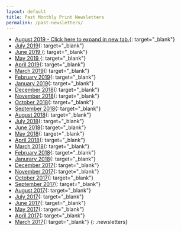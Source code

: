 ```yaml
---
layout: default
title: Past Monthly Print Newsletters
permalink: /past-newsletters/
---
```


* [August 2019 - Click here to expand in new tab.](https://vyralmarketing.s3.amazonaws.com/Greg+Ismay/Print+Newletters/AUGUST+19_Newsletter_Ismay.pdf){: target="_blank"}
* [July 2019](https://vyralmarketing.s3.amazonaws.com/Greg+Ismay/Print+Newletters/JULY+19_Newsletter_Ismay.pdf){: target="_blank"}
* [June 2019&nbsp;](https://vyralmarketing.s3.amazonaws.com/Greg+Ismay/Print+Newletters/JUNE19_Newsletter_Ismay.pdf){: target="_blank"}
* [May 2019&nbsp;](https://s3.amazonaws.com/vyralmarketing/Greg+Ismay/Print+Newletters/MAY19_Newsletter_Ismay.pdf){: target="_blank"}
* [April 2019](https://s3.amazonaws.com/vyralmarketing/Greg+Ismay/Print+Newletters/APR19_Newsletter_Ismay2.pdf){: target="_blank"}
* [March 2019](https://s3.amazonaws.com/vyralmarketing/Greg+Ismay/Print+Newletters/MAR19_Newsletter_Ismay.pdf){: target="_blank"}
* [February 2019](https://s3.amazonaws.com/vyralmarketing/Greg+Ismay/Print+Newletters/FEB19_Newsletter_Ismay5.pdf){: target="_blank"}
* [January 2019](https://s3.amazonaws.com/vyralmarketing/Greg+Ismay/Print+Newletters/JAN19_Newsletter_Ismay2.pdf){: target="_blank"}
* [December 2018](https://s3.amazonaws.com/vyralmarketing/Greg+Ismay/Print+Newletters/DEC18_Newsletter3_Ismay.pdf){: target="_blank"}
* [November 2018](https://s3.amazonaws.com/vyralmarketing/Greg+Ismay/Print+Newletters/NOV18_Newsletter_Ismay.pdf){: target="_blank"}
* [October 2018](https://s3.amazonaws.com/vyralmarketing/Greg+Ismay/Print+Newletters/OCT18_Newsletter_Ismay+&#40;1&#41;.pdf){: target="_blank"}
* [September 2018](https://s3.amazonaws.com/vyralmarketing/Greg+Ismay/Print+Newletters/SEPT18_Newsletter_Ismay.pdf){: target="_blank"}
* [August 2018](https://s3.amazonaws.com/vyralmarketing/Greg+Ismay/Print+Newletters/AUG18_Newsletter_Ismay.pdf){: target="_blank"}
* [July 2018](https://s3.amazonaws.com/vyralmarketing/Greg+Ismay/Print+Newletters/JUL18_Newsletter_Ismay+&#40;1&#41;.pdf){: target="_blank"}
* [June 2018](https://s3.amazonaws.com/vyralmarketing/Greg+Ismay/Print+Newletters/JUN18_Newsletter_Ismay.pdf){: target="_blank"}
* [May 2018](https://s3.amazonaws.com/vyralmarketing/Greg+Ismay/Print+Newletters/MAY18_Newsletter_Ismay.pdf){: target="_blank"}
* [April 2018](https://s3.amazonaws.com/vyralmarketing/Greg+Ismay/Print+Newletters/APR18_Newsletter_Ismay.pdf){: target="_blank"}
* [March 2018](https://s3.amazonaws.com/vyralmarketing/Greg+Ismay/Print+Newletters/March18_Newsletter_Ismay.pdf){: target="_blank"}
* [February 2018](https://s3.amazonaws.com/vyralmarketing/Greg+Ismay/Print+Newletters/FEB18_Newsletter_Ismay.pdf){: target="_blank"}
* [Janurary 2018](https://s3.amazonaws.com/vyralmarketing/Greg+Ismay/Print+Newletters/JAN18_Newsletter_Ismay.pub.pdf){: target="_blank"}
* [December 2017](https://s3.amazonaws.com/vyralmarketing/Greg+Ismay/Print+Newletters/DEC17_Newsletter_Ismay.pdf){: target="_blank"}
* [November 2017](https://s3.amazonaws.com/vyralmarketing/Greg+Ismay/Print+Newletters/NOV17_Newsletter_Ismay.pdf){: target="_blank"}
* [October 2017](https://s3.amazonaws.com/vyralmarketing/Greg+Ismay/Print+Newletters/OCT17_Newsletter_Ismay.pdf){: target="_blank"}
* [September 2017](https://s3.amazonaws.com/vyralmarketing/Greg+Ismay/Print+Newletters/SEPT17_Newsletter_Ismay.pdf){: target="_blank"}
* [August 2017](https://s3.amazonaws.com/vyralmarketing/Greg+Ismay/Print+Newletters/AUG17_Newsletter_Ismay.pdf){: target="_blank"}
* [July 2017](https://s3.amazonaws.com/vyralmarketing/Greg+Ismay/Print+Newletters/JULY17_Newsletter_Ismay.pdf){: target="_blank"}
* [June 2017](https://s3.amazonaws.com/vyralmarketing/Greg+Ismay/Print+Newletters/JUNE17_Newsletter_Ismay.pdf){: target="_blank"}
* [May 2017](https://s3.amazonaws.com/vyralmarketing/Greg+Ismay/Print+Newletters/MAY17_Newsletter_Ismay.pdf){: target="_blank"}
* [April 2017](https://s3.amazonaws.com/vyralmarketing/Greg+Ismay/Print+Newletters/APR17_Newsletter_Ismay.pdf){: target="_blank"}
* [March 2017](https://s3.amazonaws.com/vyralmarketing/Greg+Ismay/Print+Newletters/MAR17_Newsletter_Ismay.pdf){: target="_blank"}
{: .newsletters}